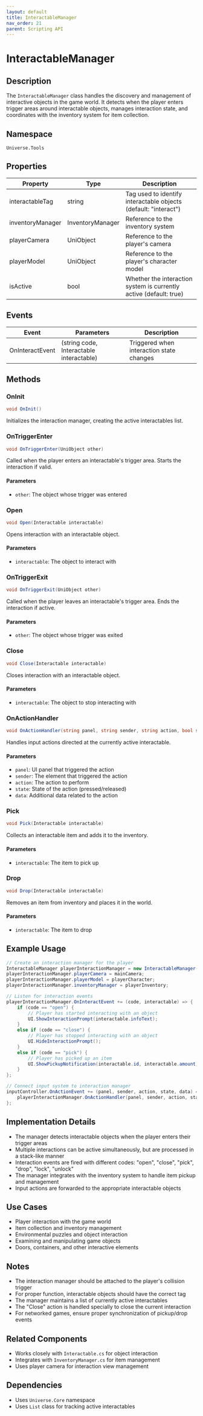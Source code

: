 ```yaml
---
layout: default
title: InteractableManager
nav_order: 21
parent: Scripting API
---
```

# InteractableManager

## Description
The `InteractableManager` class handles the discovery and management of interactive objects in the game world. It detects when the player enters trigger areas around interactable objects, manages interaction state, and coordinates with the inventory system for item collection.

## Namespace
`Universe.Tools`

## Properties
| Property         | Type             | Description                                                        |
|------------------|------------------|--------------------------------------------------------------------|
| interactableTag  | string           | Tag used to identify interactable objects (default: "interact")    |
| inventoryManager | InventoryManager | Reference to the inventory system                                  |
| playerCamera     | UniObject        | Reference to the player's camera                                   |
| playerModel      | UniObject        | Reference to the player's character model                          |
| isActive         | bool             | Whether the interaction system is currently active (default: true) |

## Events
| Event           | Parameters                               | Description                              |
|-----------------|------------------------------------------|------------------------------------------|
| OnInteractEvent | (string code, Interactable interactable) | Triggered when interaction state changes |

## Methods

### OnInit
```csharp
void OnInit()
```
Initializes the interaction manager, creating the active interactables list.

### OnTriggerEnter
```csharp
void OnTriggerEnter(UniObject other)
```
Called when the player enters an interactable's trigger area. Starts the interaction if valid.

#### Parameters
- `other`: The object whose trigger was entered

### Open
```csharp
void Open(Interactable interactable)
```
Opens interaction with an interactable object.

#### Parameters
- `interactable`: The object to interact with

### OnTriggerExit
```csharp
void OnTriggerExit(UniObject other)
```
Called when the player leaves an interactable's trigger area. Ends the interaction if active.

#### Parameters
- `other`: The object whose trigger was exited

### Close
```csharp
void Close(Interactable interactable)
```
Closes interaction with an interactable object.

#### Parameters
- `interactable`: The object to stop interacting with

### OnActionHandler
```csharp
void OnActionHandler(string panel, string sender, string action, bool state, object data)
```
Handles input actions directed at the currently active interactable.

#### Parameters
- `panel`: UI panel that triggered the action
- `sender`: The element that triggered the action
- `action`: The action to perform
- `state`: State of the action (pressed/released)
- `data`: Additional data related to the action

### Pick
```csharp
void Pick(Interactable interactable)
```
Collects an interactable item and adds it to the inventory.

#### Parameters
- `interactable`: The item to pick up

### Drop
```csharp
void Drop(Interactable interactable)
```
Removes an item from inventory and places it in the world.

#### Parameters
- `interactable`: The item to drop

## Example Usage
```csharp
// Create an interaction manager for the player
InteractableManager playerInteractionManager = new InteractableManager();
playerInteractionManager.playerCamera = mainCamera;
playerInteractionManager.playerModel = playerCharacter;
playerInteractionManager.inventoryManager = playerInventory;

// Listen for interaction events
playerInteractionManager.OnInteractEvent += (code, interactable) => {
    if (code == "open") {
        // Player has started interacting with an object
        UI.ShowInteractionPrompt(interactable.infoText);
    }
    else if (code == "close") {
        // Player has stopped interacting with an object
        UI.HideInteractionPrompt();
    }
    else if (code == "pick") {
        // Player has picked up an item
        UI.ShowPickupNotification(interactable.id, interactable.amount);
    }
};

// Connect input system to interaction manager
inputController.OnActionEvent += (panel, sender, action, state, data) => {
    playerInteractionManager.OnActionHandler(panel, sender, action, state, data);
};
```

## Implementation Details
- The manager detects interactable objects when the player enters their trigger areas
- Multiple interactions can be active simultaneously, but are processed in a stack-like manner
- Interaction events are fired with different codes: "open", "close", "pick", "drop", "lock", "unlock"
- The manager integrates with the inventory system to handle item pickup and management
- Input actions are forwarded to the appropriate interactable objects

## Use Cases
- Player interaction with the game world
- Item collection and inventory management
- Environmental puzzles and object interaction
- Examining and manipulating game objects
- Doors, containers, and other interactive elements

## Notes
- The interaction manager should be attached to the player's collision trigger
- For proper function, interactable objects should have the correct tag
- The manager maintains a list of currently active interactables
- The "Close" action is handled specially to close the current interaction
- For networked games, ensure proper synchronization of pickup/drop events

## Related Components
- Works closely with `Interactable.cs` for object interaction
- Integrates with `InventoryManager.cs` for item management
- Uses player camera for interaction view management

## Dependencies
- Uses `Universe.Core` namespace
- Uses `List` class for tracking active interactables
